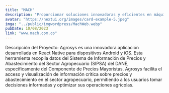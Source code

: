 ```yaml
---
title: "MACH"
description: "Proporcionar soluciones innovadoras y eficientes en máquinas enchapadoras, optimizando la productividad y calidad para nuestros clientes."
avatar: "https://nextui.org/images/card-example-5.jpeg"
imga: "../public/imgwordpress/MachWeb.webp"
pubDate: 10/08/2023
link: "www.mach.com.co"
---
```


Descripción del Proyecto:
Agrosys es una innovadora aplicación desarrollada en React Native para dispositivos Android y iOS. Esta herramienta recopila datos del Sistema de Información de Precios y Abastecimiento del Sector Agropecuario (SIPSA) del DANE, específicamente del Componente de Precios Mayoristas. Agrosys facilita el acceso y visualización de información crítica sobre precios y abastecimiento en el sector agropecuario, permitiendo a los usuarios tomar decisiones informadas y optimizar sus operaciones agrícolas.